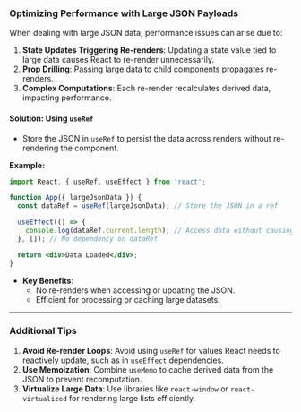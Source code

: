 



### **Optimizing Performance with Large JSON Payloads**

When dealing with large JSON data, performance issues can arise due to:

1. **State Updates Triggering Re-renders**: Updating a state value tied to large data causes React to re-render unnecessarily.
2. **Prop Drilling**: Passing large data to child components propagates re-renders.
3. **Complex Computations**: Each re-render recalculates derived data, impacting performance.

#### **Solution: Using `useRef`**

- Store the JSON in `useRef` to persist the data across renders without re-rendering the component.

**Example:**

```jsx
import React, { useRef, useEffect } from 'react';

function App({ largeJsonData }) {
  const dataRef = useRef(largeJsonData); // Store the JSON in a ref

  useEffect(() => {
    console.log(dataRef.current.length); // Access data without causing re-renders
  }, []); // No dependency on dataRef

  return <div>Data Loaded</div>;
}
```

- **Key Benefits**:
    - No re-renders when accessing or updating the JSON.
    - Efficient for processing or caching large datasets.

---

### **Additional Tips**

1. **Avoid Re-render Loops**: Avoid using `useRef` for values React needs to reactively update, such as in `useEffect` dependencies.
2. **Use Memoization**: Combine `useMemo` to cache derived data from the JSON to prevent recomputation.
3. **Virtualize Large Data**: Use libraries like `react-window` or `react-virtualized` for rendering large lists efficiently.
